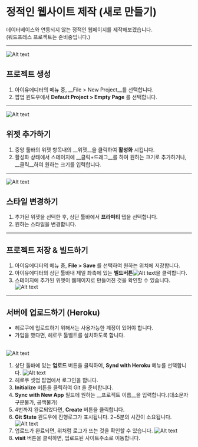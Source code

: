 # 정적인 웹사이트 제작 (새로 만들기)
데이터베이스와 연동되지 않는 정적인 웹페이지를 제작해보겠습니다.<br />(워드프레스 프로젝트는 준비중입니다.)

*****
![Alt text](/img/steps-new-project.png)<br />
## 프로젝트 생성
1. 아이유에디터의 메뉴 중, __File > New Project__를 선택합니다.
2. 팝업 윈도우에서 __Default Project > Empty Page__ 를 선택합니다.


*****
![Alt text](/img/steps-add-widget.png)<br />
## 위젯 추가하기
1. 중앙 툴바의 위젯 항목내의 __위젯__을 클릭하여 __활성화__ 시킵니다.
2. 활성화 상태에서 스테이지에 __클릭+드래그__를 하여 원하는 크기로 추가하거나, __클릭__하여 원하는 크기를 입력합니다.

*****
![Alt text](/img/steps-edit-style.png)<br />
## 스타일 변경하기
1. 추가된 위젯을 선택한 후, 상단 툴바에서 __프라퍼티__ 탭을 선택합니다.
2. 원하는 스타일을 변경합니다.

*****
## 프로젝트 저장 & 빌드하기
1. 아이유에디터의 메뉴 중, __File > Save__ 를 선택하여 원하는 위치에 저장합니다.
2. 아이유에디터의 상단 툴바내 제일 좌측에 있는 __빌드버튼__![Alt text](/img/steps-build-btn.png)을 클릭합니다.
3. 스테이지에 추가된 위젯이 웹페이지로 만들어진 것을 확인할 수 있습니다.
![Alt text](/img/steps-after-build.png)

*****

## 서버에 업로드하기 (Heroku)
* 헤로쿠에 업로드하기 위해서는 사용가능한 계정이 있어야 합니다. 
* 가입을 했다면, 헤로쿠 툴벨트를 설치하도록 합니다.
<br /><br />

![Alt text](/img/steps-upload-to-heroku.png)<br />
1. 상단 툴바에 있는 __업로드__ 버튼을 클릭하여, __Synd with Heroku__ 메뉴를 선택합니다.
![Alt text](/img/steps-heroku-setup.png)<br />
2. 헤로쿠 셋업 팝업에서 로그인을 합니다.<br />
3. __Initialize__ 버튼을 클릭하여 Git 을 준비합니다.<br />
4. __Sync with New App__ 필드에 원하는 __프로젝트 이름__을 입력합니다.(대소문자구분불가, 공백불가)<br />
5. 4번까지 완료되었다면, __Create__ 버튼을 클릭합니다.<br />
6. __Git State__ 윈도우에 진행로그가 표시됩니다. 2~5분의 시간이 소요됩니다.<br />
![Alt text](/img/steps-heroku-success.png)<br />
7. 업로드가 완료되면, 위처럼 로그가 뜨는 것을 확인할 수 있습니다.
![Alt text](/img/steps-after-heroku-upload.png)<br />
8. __visit__ 버튼을 클릭하면, 업로드된 사이트주소로 이동합니다.